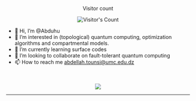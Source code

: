 <div align="center"> 
  <p>Visitor count</p>
  <img src="https://profile-counter.glitch.me/abduhu/count.svg" alt="Visitor's Count" />
</div>

- 👋 Hi, I’m @Abduhu
- 👀 I’m interested in (topological) quantum computing, optimization algorithms and compartmental models.
- 🌱 I’m currently learning surface codes
- 💞️ I’m looking to collaborate on fault-tolerant quantum computing
- 📫 How to reach me abdellah.tounsi@umc.edu.dz

<!---
Abduhu/Abduhu is a ✨ special ✨ repository because its `README.md` (this file) appears on your GitHub profile.
You can click the Preview link to take a look at your changes.
--->

<br>

<p align="center">
  <img src="https://skillicons.dev/icons?i=python,c++,qiskit" />
</p>

<hr>